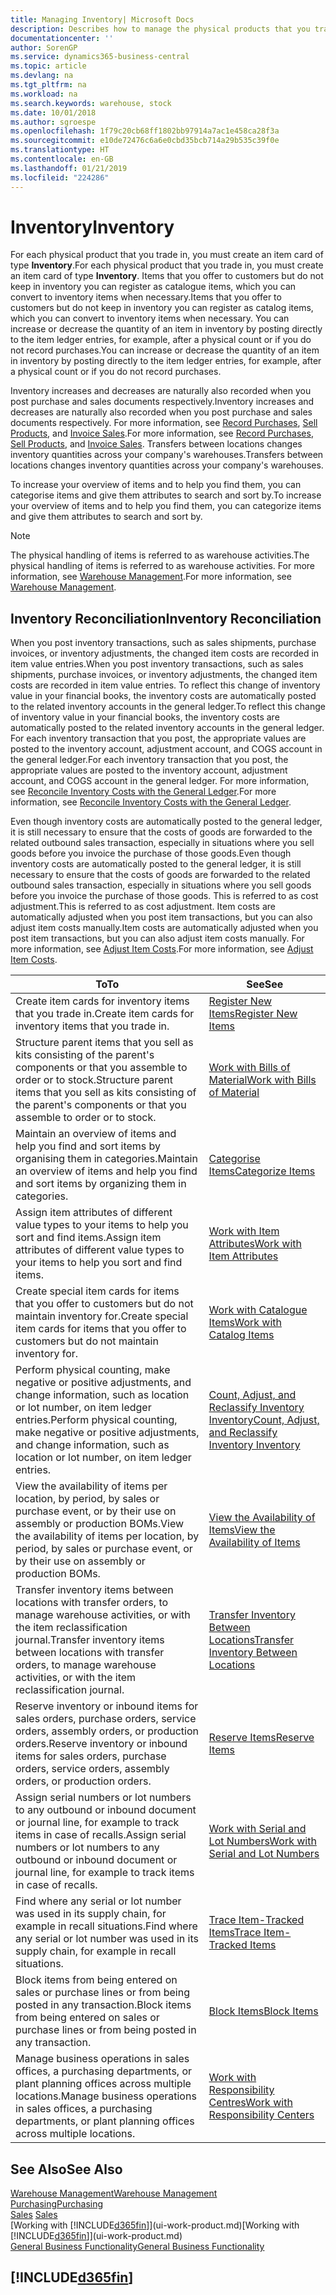 ```yaml
---
title: Managing Inventory| Microsoft Docs
description: Describes how to manage the physical products that you trade in, for example, handling the stock in your warehouse.
documentationcenter: ''
author: SorenGP
ms.service: dynamics365-business-central
ms.topic: article
ms.devlang: na
ms.tgt_pltfrm: na
ms.workload: na
ms.search.keywords: warehouse, stock
ms.date: 10/01/2018
ms.author: sgroespe
ms.openlocfilehash: 1f79c20cb68ff1802bb97914a7ac1e458ca28f3a
ms.sourcegitcommit: e10de72476c6a6e0cbd35bcb714a29b535c39f0e
ms.translationtype: HT
ms.contentlocale: en-GB
ms.lasthandoff: 01/21/2019
ms.locfileid: "224286"
---
```

# <a name="inventory"></a><span data-ttu-id="f9a05-103">Inventory</span><span class="sxs-lookup"><span data-stu-id="f9a05-103">Inventory</span></span>
<span data-ttu-id="f9a05-104">For each physical product that you trade in, you must create an item card of type **Inventory**.</span><span class="sxs-lookup"><span data-stu-id="f9a05-104">For each physical product that you trade in, you must create an item card of type **Inventory**.</span></span> <span data-ttu-id="f9a05-105">Items that you offer to customers but do not keep in inventory you can register as catalogue items, which you can convert to inventory items when necessary.</span><span class="sxs-lookup"><span data-stu-id="f9a05-105">Items that you offer to customers but do not keep in inventory you can register as catalog items, which you can convert to inventory items when necessary.</span></span> <span data-ttu-id="f9a05-106">You can increase or decrease the quantity of an item in inventory by posting directly to the item ledger entries, for example, after a physical count or if you do not record purchases.</span><span class="sxs-lookup"><span data-stu-id="f9a05-106">You can increase or decrease the quantity of an item in inventory by posting directly to the item ledger entries, for example, after a physical count or if you do not record purchases.</span></span>

<span data-ttu-id="f9a05-107">Inventory increases and decreases are naturally also recorded when you post purchase and sales documents respectively.</span><span class="sxs-lookup"><span data-stu-id="f9a05-107">Inventory increases and decreases are naturally also recorded when you post purchase and sales documents respectively.</span></span> <span data-ttu-id="f9a05-108">For more information, see [Record Purchases](purchasing-how-record-purchases.md), [Sell Products](sales-how-sell-products.md), and [Invoice Sales](sales-how-invoice-sales.md).</span><span class="sxs-lookup"><span data-stu-id="f9a05-108">For more information, see [Record Purchases](purchasing-how-record-purchases.md), [Sell Products](sales-how-sell-products.md), and [Invoice Sales](sales-how-invoice-sales.md).</span></span> <span data-ttu-id="f9a05-109">Transfers between locations changes inventory quantities across your company's warehouses.</span><span class="sxs-lookup"><span data-stu-id="f9a05-109">Transfers between locations changes inventory quantities across your company's warehouses.</span></span>   

<span data-ttu-id="f9a05-110">To increase your overview of items and to help you find them, you can categorise items and give them attributes to search and sort by.</span><span class="sxs-lookup"><span data-stu-id="f9a05-110">To increase your overview of items and to help you find them, you can categorize items and give them attributes to search and sort by.</span></span>

> [!NOTE]
> <span data-ttu-id="f9a05-111">The physical handling of items is referred to as warehouse activities.</span><span class="sxs-lookup"><span data-stu-id="f9a05-111">The physical handling of items is referred to as warehouse activities.</span></span> <span data-ttu-id="f9a05-112">For more information, see [Warehouse Management](warehouse-manage-warehouse.md).</span><span class="sxs-lookup"><span data-stu-id="f9a05-112">For more information, see [Warehouse Management](warehouse-manage-warehouse.md).</span></span>

## <a name="inventory-reconciliation"></a><span data-ttu-id="f9a05-113">Inventory Reconciliation</span><span class="sxs-lookup"><span data-stu-id="f9a05-113">Inventory Reconciliation</span></span>
<span data-ttu-id="f9a05-114">When you post inventory transactions, such as sales shipments, purchase invoices, or inventory adjustments, the changed item costs are recorded in item value entries.</span><span class="sxs-lookup"><span data-stu-id="f9a05-114">When you post inventory transactions, such as sales shipments, purchase invoices, or inventory adjustments, the changed item costs are recorded in item value entries.</span></span> <span data-ttu-id="f9a05-115">To reflect this change of inventory value in your financial books, the inventory costs are automatically posted to the related inventory accounts in the general ledger.</span><span class="sxs-lookup"><span data-stu-id="f9a05-115">To reflect this change of inventory value in your financial books, the inventory costs are automatically posted to the related inventory accounts in the general ledger.</span></span> <span data-ttu-id="f9a05-116">For each inventory transaction that you post, the appropriate values are posted to the inventory account, adjustment account, and COGS account in the general ledger.</span><span class="sxs-lookup"><span data-stu-id="f9a05-116">For each inventory transaction that you post, the appropriate values are posted to the inventory account, adjustment account, and COGS account in the general ledger.</span></span> <span data-ttu-id="f9a05-117">For more information, see [Reconcile Inventory Costs with the General Ledger](finance-how-to-post-inventory-costs-to-the-general-ledger.md).</span><span class="sxs-lookup"><span data-stu-id="f9a05-117">For more information, see [Reconcile Inventory Costs with the General Ledger](finance-how-to-post-inventory-costs-to-the-general-ledger.md).</span></span>

<span data-ttu-id="f9a05-118">Even though inventory costs are automatically posted to the general ledger, it is still necessary to ensure that the costs of goods are forwarded to the related outbound sales transaction, especially in situations where you sell goods before you invoice the purchase of those goods.</span><span class="sxs-lookup"><span data-stu-id="f9a05-118">Even though inventory costs are automatically posted to the general ledger, it is still necessary to ensure that the costs of goods are forwarded to the related outbound sales transaction, especially in situations where you sell goods before you invoice the purchase of those goods.</span></span> <span data-ttu-id="f9a05-119">This is referred to as cost adjustment.</span><span class="sxs-lookup"><span data-stu-id="f9a05-119">This is referred to as cost adjustment.</span></span> <span data-ttu-id="f9a05-120">Item costs are automatically adjusted when you post item transactions, but you can also adjust item costs manually.</span><span class="sxs-lookup"><span data-stu-id="f9a05-120">Item costs are automatically adjusted when you post item transactions, but you can also adjust item costs manually.</span></span> <span data-ttu-id="f9a05-121">For more information, see [Adjust Item Costs](inventory-how-adjust-item-costs.md).</span><span class="sxs-lookup"><span data-stu-id="f9a05-121">For more information, see [Adjust Item Costs](inventory-how-adjust-item-costs.md).</span></span>

|<span data-ttu-id="f9a05-122">To</span><span class="sxs-lookup"><span data-stu-id="f9a05-122">To</span></span> |<span data-ttu-id="f9a05-123">See</span><span class="sxs-lookup"><span data-stu-id="f9a05-123">See</span></span> |
|---|----|
|<span data-ttu-id="f9a05-124">Create item cards for inventory items that you trade in.</span><span class="sxs-lookup"><span data-stu-id="f9a05-124">Create item cards for inventory items that you trade in.</span></span>|[<span data-ttu-id="f9a05-125">Register New Items</span><span class="sxs-lookup"><span data-stu-id="f9a05-125">Register New Items</span></span>](inventory-how-register-new-items.md)|
|<span data-ttu-id="f9a05-126">Structure parent items that you sell as kits consisting of the parent's components or that you assemble to order or to stock.</span><span class="sxs-lookup"><span data-stu-id="f9a05-126">Structure parent items that you sell as kits consisting of the parent's components or that you assemble to order or to stock.</span></span>|[<span data-ttu-id="f9a05-127">Work with Bills of Material</span><span class="sxs-lookup"><span data-stu-id="f9a05-127">Work with Bills of Material</span></span>](inventory-how-work-BOMs.md)|
|<span data-ttu-id="f9a05-128">Maintain an overview of items and help you find and sort items by organising them in categories.</span><span class="sxs-lookup"><span data-stu-id="f9a05-128">Maintain an overview of items and help you find and sort items by organizing them in categories.</span></span>|[<span data-ttu-id="f9a05-129">Categorise Items</span><span class="sxs-lookup"><span data-stu-id="f9a05-129">Categorize Items</span></span>](inventory-how-categorize-items.md)|
|<span data-ttu-id="f9a05-130">Assign item attributes of different value types to your items to help you sort and find items.</span><span class="sxs-lookup"><span data-stu-id="f9a05-130">Assign item attributes of different value types to your items to help you sort and find items.</span></span>|[<span data-ttu-id="f9a05-131">Work with Item Attributes</span><span class="sxs-lookup"><span data-stu-id="f9a05-131">Work with Item Attributes</span></span>](inventory-how-work-item-attributes.md)|
|<span data-ttu-id="f9a05-132">Create special item cards for items that you offer to customers but do not maintain inventory for.</span><span class="sxs-lookup"><span data-stu-id="f9a05-132">Create special item cards for items that you offer to customers but do not maintain inventory for.</span></span>|[<span data-ttu-id="f9a05-133">Work with Catalogue Items</span><span class="sxs-lookup"><span data-stu-id="f9a05-133">Work with Catalog Items</span></span>](inventory-how-work-nonstock-items.md)|
|<span data-ttu-id="f9a05-134">Perform physical counting, make negative or positive adjustments, and change information, such as location or lot number, on item ledger entries.</span><span class="sxs-lookup"><span data-stu-id="f9a05-134">Perform physical counting, make negative or positive adjustments, and change information, such as location or lot number, on item ledger entries.</span></span>|[<span data-ttu-id="f9a05-135">Count, Adjust, and Reclassify Inventory Inventory</span><span class="sxs-lookup"><span data-stu-id="f9a05-135">Count, Adjust, and Reclassify Inventory Inventory</span></span>](inventory-how-count-adjust-reclassify.md)|
|<span data-ttu-id="f9a05-136">View the availability of items per location, by period, by sales or purchase event, or by their use on assembly or production BOMs.</span><span class="sxs-lookup"><span data-stu-id="f9a05-136">View the availability of items per location, by period, by sales or purchase event, or by their use on assembly or production BOMs.</span></span>|[<span data-ttu-id="f9a05-137">View the Availability of Items</span><span class="sxs-lookup"><span data-stu-id="f9a05-137">View the Availability of Items</span></span>](inventory-how-availability-overview.md)|
|<span data-ttu-id="f9a05-138">Transfer inventory items between locations with transfer orders, to manage warehouse activities, or with the item reclassification journal.</span><span class="sxs-lookup"><span data-stu-id="f9a05-138">Transfer inventory items between locations with transfer orders, to manage warehouse activities, or with the item reclassification journal.</span></span>|[<span data-ttu-id="f9a05-139">Transfer Inventory Between Locations</span><span class="sxs-lookup"><span data-stu-id="f9a05-139">Transfer Inventory Between Locations</span></span>](inventory-how-transfer-between-locations.md)|
|<span data-ttu-id="f9a05-140">Reserve inventory or inbound items for sales orders, purchase orders, service orders, assembly orders, or production orders.</span><span class="sxs-lookup"><span data-stu-id="f9a05-140">Reserve inventory or inbound items for sales orders, purchase orders, service orders, assembly orders, or production orders.</span></span>|[<span data-ttu-id="f9a05-141">Reserve Items</span><span class="sxs-lookup"><span data-stu-id="f9a05-141">Reserve Items</span></span>](inventory-how-to-reserve-items.md)|
|<span data-ttu-id="f9a05-142">Assign serial numbers or lot numbers to any outbound or inbound document or journal line, for example to track items in case of recalls.</span><span class="sxs-lookup"><span data-stu-id="f9a05-142">Assign serial numbers or lot numbers to any outbound or inbound document or journal line, for example to track items in case of recalls.</span></span>|[<span data-ttu-id="f9a05-143">Work with Serial and Lot Numbers</span><span class="sxs-lookup"><span data-stu-id="f9a05-143">Work with Serial and Lot Numbers</span></span>](inventory-how-work-item-tracking.md)|
|<span data-ttu-id="f9a05-144">Find where any serial or lot number was used in its supply chain, for example in recall situations.</span><span class="sxs-lookup"><span data-stu-id="f9a05-144">Find where any serial or lot number was used in its supply chain, for example in recall situations.</span></span>|[<span data-ttu-id="f9a05-145">Trace Item-Tracked Items</span><span class="sxs-lookup"><span data-stu-id="f9a05-145">Trace Item-Tracked Items</span></span>](inventory-how-to-trace-item-tracked-items.md)|
|<span data-ttu-id="f9a05-146">Block items from being entered on sales or purchase lines or from being posted in any transaction.</span><span class="sxs-lookup"><span data-stu-id="f9a05-146">Block items from being entered on sales or purchase lines or from being posted in any transaction.</span></span>|[<span data-ttu-id="f9a05-147">Block Items</span><span class="sxs-lookup"><span data-stu-id="f9a05-147">Block Items</span></span>](inventory-how-block-items.md)|
|<span data-ttu-id="f9a05-148">Manage business operations in sales offices, a purchasing departments, or plant planning offices across multiple locations.</span><span class="sxs-lookup"><span data-stu-id="f9a05-148">Manage business operations in sales offices, a purchasing departments, or plant planning offices across multiple locations.</span></span>|[<span data-ttu-id="f9a05-149">Work with Responsibility Centres</span><span class="sxs-lookup"><span data-stu-id="f9a05-149">Work with Responsibility Centers</span></span>](inventory-responsibility-centers.md)|

## <a name="see-also"></a><span data-ttu-id="f9a05-150">See Also</span><span class="sxs-lookup"><span data-stu-id="f9a05-150">See Also</span></span>  
[<span data-ttu-id="f9a05-151">Warehouse Management</span><span class="sxs-lookup"><span data-stu-id="f9a05-151">Warehouse Management</span></span>](warehouse-manage-warehouse.md)  
[<span data-ttu-id="f9a05-152">Purchasing</span><span class="sxs-lookup"><span data-stu-id="f9a05-152">Purchasing</span></span>](purchasing-manage-purchasing.md)  
<span data-ttu-id="f9a05-153">[Sales](sales-manage-sales.md)  </span><span class="sxs-lookup"><span data-stu-id="f9a05-153">[Sales](sales-manage-sales.md)  </span></span>  
<span data-ttu-id="f9a05-154">[Working with [!INCLUDE[d365fin](includes/d365fin_md.md)]](ui-work-product.md)</span><span class="sxs-lookup"><span data-stu-id="f9a05-154">[Working with [!INCLUDE[d365fin](includes/d365fin_md.md)]](ui-work-product.md)</span></span>  
[<span data-ttu-id="f9a05-155">General Business Functionality</span><span class="sxs-lookup"><span data-stu-id="f9a05-155">General Business Functionality</span></span>](ui-across-business-areas.md)

## [!INCLUDE[d365fin](includes/free_trial_md.md)]  
